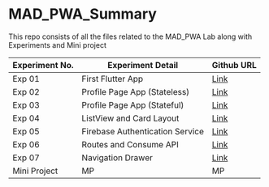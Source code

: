 # MAD_PWA_Summary

This repo consists of all the files related to the MAD_PWA Lab along with Experiments and Mini project

| Experiment No. | Experiment Detail               | Github URL                                       |
| -------------- | ------------------------------- | ------------------------------------------------ |
| Exp 01         | First Flutter App               | [Link](https://github.com/0-shubham-0/mad_exp01) |
| Exp 02         | Profile Page App (Stateless)    | [Link](https://github.com/0-shubham-0/mad_exp02) |
| Exp 03         | Profile Page App (Stateful)     | [Link](https://github.com/0-shubham-0/mad_exp03) |
| Exp 04         | ListView and Card Layout        | [Link](https://github.com/0-shubham-0/mad_exp04) |
| Exp 05         | Firebase Authentication Service | [Link](https://github.com/0-shubham-0/mad_exp05) |
| Exp 06         | Routes and Consume API          | [Link](https://github.com/0-shubham-0/mad_exp06) |
| Exp 07         | Navigation Drawer               | [Link](https://github.com/0-shubham-0/mad_exp07) |
| Mini Project   | MP                              | MP                                               |
